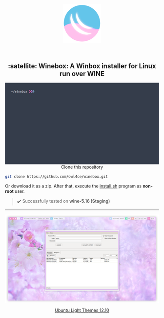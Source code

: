 <p align="center"><a name="top" href="#satellite-winebox-a-winbox-installer-for-linux-run-over-wine"><img width="25%" src="./.winebox/winebox.png"></a></p>

<br>

<h2 align="center">:satellite: Winebox: A Winbox installer for Linux run over WINE</h2>

<a href="./assets/preview.gif"><img src="./assets/preview.gif" alt="preview" align="left" width="516px"></a>

<p align="center">Clone this repository</p>

```bash
git clone https://github.com/owl4ce/winebox.git
```
Or download it as a zip. After that, execute the [install.sh](./install.sh) program as **non-root** user.

> :heavy_check_mark: Successfully tested on **wine-5.16 (Staging)**

---

<img src="./assets/winbox1.png" alt="screenshots: winbox run over wine" align="center">

<a href="https://www.deviantart.com/aerilius/art/Ubuntu-Light-Themes-12-10-327631977"><p align="center">Ubuntu Light Themes 12.10</p><a>
